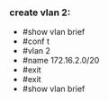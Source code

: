 ### create vlan 2:
* #show vlan brief
* #conf t
* #vlan 2
* #name 172.16.2.0/20
* #exit
* #exit
* #show vlan brief
